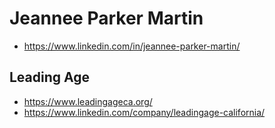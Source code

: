 # Jeannee Parker Martin

* https://www.linkedin.com/in/jeannee-parker-martin/


## Leading Age

* https://www.leadingageca.org/
* https://www.linkedin.com/company/leadingage-california/
